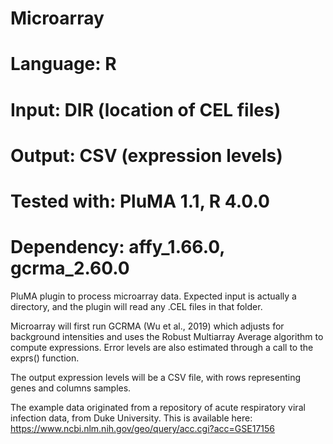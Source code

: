 # Microarray
# Language: R
# Input: DIR (location of CEL files)
# Output: CSV (expression levels)
# Tested with: PluMA 1.1, R 4.0.0
# Dependency: affy_1.66.0, gcrma_2.60.0

PluMA plugin to process microarray data.  Expected input is actually a directory, and the plugin
will read any .CEL files in that folder.

Microarray will first run GCRMA (Wu et al., 2019) which adjusts for background intensities and
uses the Robust Multiarray Average algorithm to compute expressions.  Error levels are also estimated
through a call to the exprs() function.

The output expression levels will be a CSV file, with rows representing genes and columns samples.

The example data originated from a repository of acute respiratory viral infection data, from Duke
University.  This is available here: https://www.ncbi.nlm.nih.gov/geo/query/acc.cgi?acc=GSE17156

